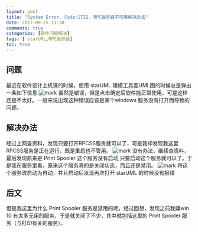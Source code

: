```yaml
---
layout: post
title: "System Error. Code:1722. RPC服务器不可用解决办法"
date: 2017-09-25 11:30
comments: true
categories: [软件问题解决]
tags: [ starUML,RPC服务器]
toc: true
---
```

<!--more-->
## 问题

最近在软件设计上机课的时候，使用 starUML 建模工具画UML图的时候总是弹出一条如下信息
![mark](http://ovasw3yf9.bkt.clouddn.com/blog/170929/gfcIkb2hKC.png?imageslim)
虽然是错误，但是点击确定后软件能正常使用，可是这样还是不太好。一般来说出现这种错误应该是某个windows 服务没有打开而导致的问题。

## 解决办法

经过上网查资料，发现只要打开RPCSS服务就可以了，可是我却发现我这里RPCSS服务是正在运行，既是重启也不管用。
![mark](http://ovasw3yf9.bkt.clouddn.com/blog/170929/ACjE3Gaj91.png?imageslim)
没有办法，继续查资料，最后发现原来是 Print Spooler 这个服务没有启动,只要启动这个服务就可以了。于是我在服务里看，原来这个服务真的是关闭状态，而且还是禁用。
![mark](http://ovasw3yf9.bkt.clouddn.com/blog/170929/JE6g3C2LfD.png?imageslim)
将这个服务改启动为自动，并且启动后发现再次打开 starUML 的时候没有报错

## 后文

但是我这里为什么 Print Spooler 服务是禁用的呢，经过回想，发现之前我嫌win 10 有太多无用的服务，于是就关闭了不少，其中就包括这里的 Print Spooler 服务（与打印有关的服务）。

